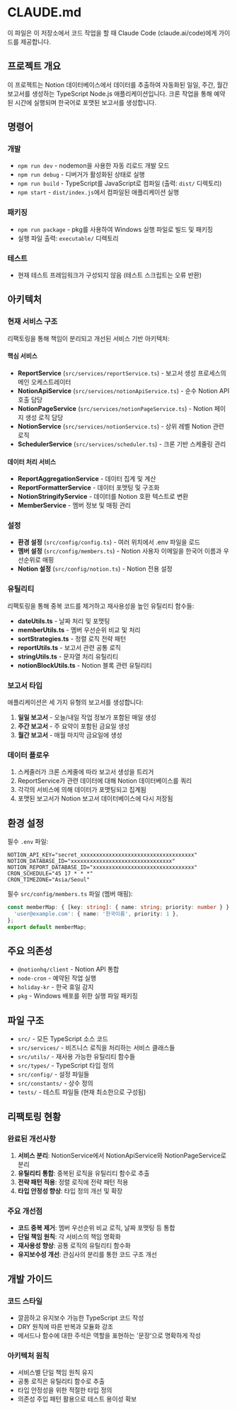 # CLAUDE.md

이 파일은 이 저장소에서 코드 작업을 할 때 Claude Code (claude.ai/code)에게 가이드를 제공합니다.

## 프로젝트 개요

이 프로젝트는 Notion 데이터베이스에서 데이터를 추출하여 자동화된 일일, 주간, 월간 보고서를 생성하는 TypeScript Node.js 애플리케이션입니다. 크론 작업을 통해 예약된 시간에 실행되며 한국어로 포맷된 보고서를 생성합니다.

## 명령어

### 개발

- `npm run dev` - nodemon을 사용한 자동 리로드 개발 모드
- `npm run debug` - 디버거가 활성화된 상태로 실행
- `npm run build` - TypeScript를 JavaScript로 컴파일 (출력: `dist/` 디렉토리)
- `npm start` - `dist/index.js`에서 컴파일된 애플리케이션 실행

### 패키징

- `npm run package` - pkg를 사용하여 Windows 실행 파일로 빌드 및 패키징
- 실행 파일 출력: `executable/` 디렉토리

### 테스트

- 현재 테스트 프레임워크가 구성되지 않음 (테스트 스크립트는 오류 반환)

## 아키텍처

### 현재 서비스 구조

리팩토링을 통해 책임이 분리되고 개선된 서비스 기반 아키텍처:

#### 핵심 서비스

- **ReportService** (`src/services/reportService.ts`) - 보고서 생성 프로세스의 메인 오케스트레이터
- **NotionApiService** (`src/services/notionApiService.ts`) - 순수 Notion API 호출 담당
- **NotionPageService** (`src/services/notionPageService.ts`) - Notion 페이지 생성 로직 담당
- **NotionService** (`src/services/notionService.ts`) - 상위 레벨 Notion 관련 로직
- **SchedulerService** (`src/services/scheduler.ts`) - 크론 기반 스케줄링 관리

#### 데이터 처리 서비스

- **ReportAggregationService** - 데이터 집계 및 계산
- **ReportFormatterService** - 데이터 포맷팅 및 구조화
- **NotionStringifyService** - 데이터를 Notion 호환 텍스트로 변환
- **MemberService** - 멤버 정보 및 매핑 관리

### 설정

- **환경 설정** (`src/config/config.ts`) - 여러 위치에서 .env 파일을 로드
- **멤버 설정** (`src/config/members.ts`) - Notion 사용자 이메일을 한국어 이름과 우선순위로 매핑
- **Notion 설정** (`src/config/notion.ts`) - Notion 전용 설정

### 유틸리티

리팩토링을 통해 중복 코드를 제거하고 재사용성을 높인 유틸리티 함수들:

- **dateUtils.ts** - 날짜 처리 및 포맷팅
- **memberUtils.ts** - 멤버 우선순위 비교 및 처리
- **sortStrategies.ts** - 정렬 로직 전략 패턴
- **reportUtils.ts** - 보고서 관련 공통 로직
- **stringUtils.ts** - 문자열 처리 유틸리티
- **notionBlockUtils.ts** - Notion 블록 관련 유틸리티

### 보고서 타입

애플리케이션은 세 가지 유형의 보고서를 생성합니다:

1. **일일 보고서** - 오늘/내일 작업 정보가 포함된 매일 생성
2. **주간 보고서** - 주 요약이 포함된 금요일 생성
3. **월간 보고서** - 매월 마지막 금요일에 생성

### 데이터 플로우

1. 스케줄러가 크론 스케줄에 따라 보고서 생성을 트리거
2. ReportService가 관련 데이터에 대해 Notion 데이터베이스를 쿼리
3. 각각의 서비스에 의해 데이터가 포맷팅되고 집계됨
4. 포맷된 보고서가 Notion 보고서 데이터베이스에 다시 저장됨

## 환경 설정

필수 `.env` 파일:

```env
NOTION_API_KEY="secret_xxxxxxxxxxxxxxxxxxxxxxxxxxxxxxxxxxxx"
NOTION_DATABASE_ID="xxxxxxxxxxxxxxxxxxxxxxxxxxxxxxxx"
NOTION_REPORT_DATABASE_ID="xxxxxxxxxxxxxxxxxxxxxxxxxxxxxxxx"
CRON_SCHEDULE="45 17 * * *"
CRON_TIMEZONE="Asia/Seoul"
```

필수 `src/config/members.ts` 파일 (멤버 매핑):

```typescript
const memberMap: { [key: string]: { name: string; priority: number } } = {
  'user@example.com': { name: '한국이름', priority: 1 },
};
export default memberMap;
```

## 주요 의존성

- `@notionhq/client` - Notion API 통합
- `node-cron` - 예약된 작업 실행
- `holiday-kr` - 한국 휴일 감지
- `pkg` - Windows 배포를 위한 실행 파일 패키징

## 파일 구조

- `src/` - 모든 TypeScript 소스 코드
- `src/services/` - 비즈니스 로직을 처리하는 서비스 클래스들
- `src/utils/` - 재사용 가능한 유틸리티 함수들
- `src/types/` - TypeScript 타입 정의
- `src/config/` - 설정 파일들
- `src/constants/` - 상수 정의
- `tests/` - 테스트 파일들 (현재 최소한으로 구성됨)

## 리팩토링 현황

### 완료된 개선사항

1. **서비스 분리**: NotionService에서 NotionApiService와 NotionPageService로 분리
2. **유틸리티 통합**: 중복된 로직을 유틸리티 함수로 추출
3. **전략 패턴 적용**: 정렬 로직에 전략 패턴 적용
4. **타입 안정성 향상**: 타입 정의 개선 및 확장

### 주요 개선점

- **코드 중복 제거**: 멤버 우선순위 비교 로직, 날짜 포맷팅 등 통합
- **단일 책임 원칙**: 각 서비스의 책임 명확화
- **재사용성 향상**: 공통 로직의 유틸리티 함수화
- **유지보수성 개선**: 관심사의 분리를 통한 코드 구조 개선

## 개발 가이드

### 코드 스타일

- 깔끔하고 유지보수 가능한 TypeScript 코드 작성
- DRY 원칙에 따른 반복과 모듈화 강조
- 메서드나 함수에 대한 주석은 역할을 표현하는 '문장'으로 명확하게 작성

### 아키텍처 원칙

- 서비스별 단일 책임 원칙 유지
- 공통 로직은 유틸리티 함수로 추출
- 타입 안정성을 위한 적절한 타입 정의
- 의존성 주입 패턴 활용으로 테스트 용이성 확보
